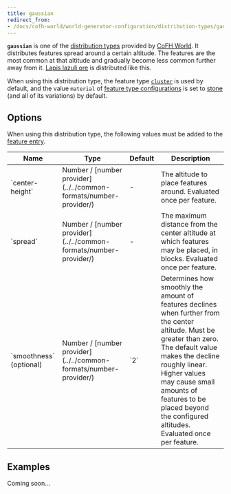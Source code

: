 ```yaml
---
title: gaussian
redirect_from:
- /docs/cofh-world/world-generator-configuration/distribution-types/gaussian/
---
```


**`gaussian`** is one of the [distribution types](../) provided by [CoFH
World](../../../). It distributes features spread around a certain altitude. The
features are the most common at that altitude and gradually become less common
further away from it. [Lapis lazuli
ore](https://minecraft.wiki/w/Lapis_Lazuli_Ore) is distributed like this.

When using this distribution type, the feature type
[`cluster`](../../feature-types/cluster/) is used by default, and the value
`material` of [feature type
configurations](../../feature-format/#feature-type-configuration) is set to
[stone](https://minecraft.wiki/w/Stone) (and all of its variations) by
default.


Options
-------

When using this distribution type, the following values must be added to the
[feature entry](../../feature-format/#features).

<div class="uk-overflow-container">
    <table class="uk-table uk-table-striped uk-text-small">
        <thead>
            <tr>
                <th>Name</th>
                <th>Type</th>
                <th>Default</th>
                <th>Description</th>
            </tr>
        </thead>
        <tbody>
            <tr>
                <td markdown="span">`center-height`</td>
                <td markdown="span">
                    Number / [number provider](../../common-formats/number-provider/)
                </td>
                <td markdown="span">-</td>
                <td markdown="span">
                    The altitude to place features around. Evaluated once per
                    feature.
                </td>
            </tr>
            <tr>
                <td markdown="span">`spread`</td>
                <td markdown="span">
                    Number / [number provider](../../common-formats/number-provider/)
                </td>
                <td markdown="span">-</td>
                <td markdown="span">
                    The maximum distance from the center altitude at which
                    features may be placed, in blocks. Evaluated once per
                    feature.
                </td>
            </tr>
            <tr>
                <td markdown="span">`smoothness` (optional)</td>
                <td markdown="span">
                    Number / [number provider](../../common-formats/number-provider/)
                </td>
                <td markdown="span">`2`</td>
                <td markdown="span">
                    Determines how smoothly the amount of features declines when
                    further from the center altitude. Must be greater than zero.
                    The default value makes the decline roughly linear. Higher
                    values may cause small amounts of features to be placed
                    beyond the configured altitudes. Evaluated once per feature.
                </td>
            </tr>
        </tbody>
    </table>
</div>


Examples
--------

Coming soon...
